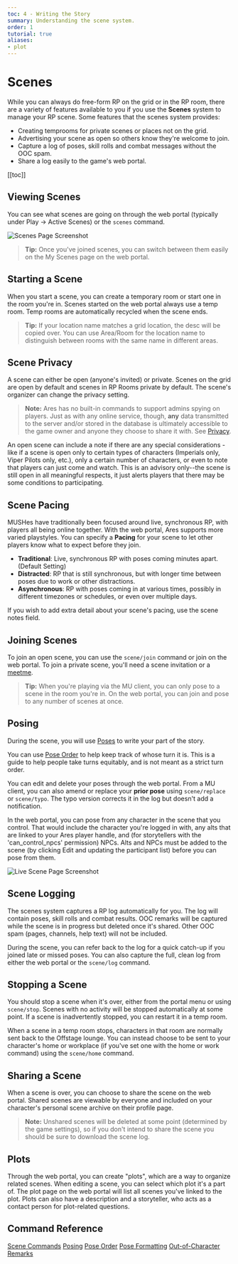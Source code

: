 ```yaml
---
toc: 4 - Writing the Story
summary: Understanding the scene system.
order: 1
tutorial: true
aliases:
- plot
---
```


# Scenes

While you can always do free-form RP on the grid or in the RP room, there are a variety of features available to you if you use the **Scenes** system to manage your RP scene.  Some features that the scenes system provides:

* Creating temprooms for private scenes or places not on the grid.
* Advertising your scene as open so others know they're welcome to join.
* Capture a log of poses, skill rolls and combat messages without the OOC spam.
* Share a log easily to the game's web portal.

[[toc]]

## Viewing Scenes

You can see what scenes are going on through the web portal (typically under Play -> Active Scenes) or the `scenes` command.

![Scenes Page Screenshot](https://aresmush.com/images/help-images/scenes.png)

> **Tip:** Once you've joined scenes, you can switch between them easily on the My Scenes page on the web portal.

## Starting a Scene

When you start a scene, you can create a temporary room or start one in the room you're in.  Scenes started on the web portal always use a temp room.  Temp rooms are automatically recycled when the scene ends.

> **Tip:** If your location name matches a grid location, the desc will be copied over.  You can use Area/Room for the location name to distinguish between rooms with the same name in different areas.

## Scene Privacy

A scene can either be open (anyone's invited) or private.  Scenes on the grid are open by default and scenes in RP Rooms private by default.  The scene's organizer can change the privacy setting. 

> **Note:** Ares has no built-in commands to support admins spying on players.  Just as with any online service, though, **any** data transmitted to the server and/or stored in the database is ultimately accessible to the game owner and anyone they choose to share it with.  See [Privacy](/help/privacy).

An open scene can include a note if there are any special considerations - like if a scene is open only to certain types of characters (Imperials only, Viper Pilots only, etc.), only a certain number of characters, or even to note that players can just come and watch. This is an advisory only--the scene is still open in all meaningful respects, it just alerts players that there may be some conditions to participating.

## Scene Pacing

MUSHes have traditionally been focused around live, synchronous RP, with players all being online together. With the web portal, Ares supports more varied playstyles. You can specify a **Pacing** for your scene to let other players know what to expect before they join.

* **Traditional**: Live, synchronous RP with poses coming minutes apart. (Default Setting)
* **Distracted**: RP that is still synchronous, but with longer time between poses due to work or other distractions.
* **Asynchronous**: RP with poses coming in at various times, possibly in different timezones or schedules, or even over multiple days.

If you wish to add extra detail about your scene's pacing, use the scene notes field.

## Joining Scenes

To join an open scene, you can use the `scene/join` command or join on the web portal.  To join a private scene, you'll need a scene invitation or a [meetme](/help/meetme). 

> **Tip:** When you're playing via the MU client, you can only pose to a scene in the room you're in.  On the web portal, you can join and pose to any number of scenes at once.

## Posing

During the scene, you will use [Poses](/help/posing_tutorial) to write your part of the story.

You can use [Pose Order](/help/pose_order) to help keep track of whose turn it is. This is a guide to help people take turns equitably, and is not meant as a strict turn order.

You can edit and delete your poses through the web portal. From a MU client, you can also amend or replace your **prior pose** using `scene/replace` or `scene/typo`.  The typo version corrects it in the log but doesn't add a notification.

In the web portal, you can pose from any character in the scene that you control.  That would include the character you're logged in with, any alts that are linked to your Ares player handle, and (for storytellers with the 'can_control_npcs' permission) NPCs.  Alts and NPCs must be added to the scene (by clicking Edit and updating the participant list) before you can pose from them.

![Live Scene Page Screenshot](https://aresmush.com/images/help-images/scene-live.png)

## Scene Logging

The scenes system captures a RP log automatically for you.  The log will contain poses, skill rolls and combat results.  OOC remarks will be captured while the scene is in progress but deleted once it's shared.  Other OOC spam (pages, channels, help text) will not be included.

During the scene, you can refer back to the log for a quick catch-up if you joined late or missed poses.  You can also capture the full, clean log from either the web portal or the `scene/log` command.

## Stopping a Scene

You should stop a scene when it's over, either from the portal menu or using `scene/stop`.  Scenes with no activity will be stopped automatically at some point.  If a scene is inadvertently stopped, you can restart it in a temp room.

When a scene in a temp room stops, characters in that room are normally sent back to the Offstage lounge.  You can instead choose to be sent to your character's home or workplace (if you've set one with the home or work command) using the `scene/home` command.

## Sharing a Scene

When a scene is over, you can choose to share the scene on the web portal.  Shared scenes are viewable by everyone and included on your character's personal scene archive on their profile page.

> **Note:** Unshared scenes will be deleted at some point (determined by the game settings), so if you don't intend to share the scene you should be sure to download the scene log.

## Plots

Through the web portal, you can create "plots", which are a way to organize related scenes.  When editing a scene, you can select which plot it's a part of.  The plot page on the web portal will list all scenes you've linked to the plot. Plots can also have a description and a storyteller, who acts as a contact person for plot-related questions.

## Command Reference

[Scene Commands](/help/scenes)
[Posing](/help/posing)
[Pose Order](/help/pose_order)
[Pose Formatting](/help/pose_format)
[Out-of-Character Remarks](/help/ooc)